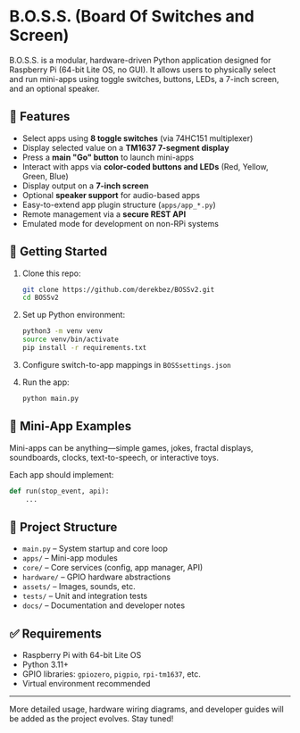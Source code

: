 # B.O.S.S. (Board Of Switches and Screen)

B.O.S.S. is a modular, hardware-driven Python application designed for Raspberry Pi (64-bit Lite OS, no GUI). It allows users to physically select and run mini-apps using toggle switches, buttons, LEDs, a 7-inch screen, and an optional speaker.

## 🔧 Features

- Select apps using **8 toggle switches** (via 74HC151 multiplexer)
- Display selected value on a **TM1637 7-segment display**
- Press a **main "Go" button** to launch mini-apps
- Interact with apps via **color-coded buttons and LEDs** (Red, Yellow, Green, Blue)
- Display output on a **7-inch screen**
- Optional **speaker support** for audio-based apps
- Easy-to-extend app plugin structure (`apps/app_*.py`)
- Remote management via a **secure REST API**
- Emulated mode for development on non-RPi systems

## 🚀 Getting Started

1. Clone this repo:
   ```bash
   git clone https://github.com/derekbez/BOSSv2.git
   cd BOSSv2
   ```

2. Set up Python environment:
   ```bash
   python3 -m venv venv
   source venv/bin/activate
   pip install -r requirements.txt
   ```

3. Configure switch-to-app mappings in `BOSSsettings.json`

4. Run the app:
   ```bash
   python main.py
   ```

## 🧩 Mini-App Examples

Mini-apps can be anything—simple games, jokes, fractal displays, soundboards, clocks, text-to-speech, or interactive toys.

Each app should implement:
```python
def run(stop_event, api):
    ...
```

## 📁 Project Structure

- `main.py` – System startup and core loop
- `apps/` – Mini-app modules
- `core/` – Core services (config, app manager, API)
- `hardware/` – GPIO hardware abstractions
- `assets/` – Images, sounds, etc.
- `tests/` – Unit and integration tests
- `docs/` – Documentation and developer notes

## ✅ Requirements

- Raspberry Pi with 64-bit Lite OS
- Python 3.11+
- GPIO libraries: `gpiozero`, `pigpio`, `rpi-tm1637`, etc.
- Virtual environment recommended

---

More detailed usage, hardware wiring diagrams, and developer guides will be added as the project evolves. Stay tuned!
